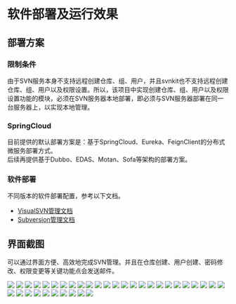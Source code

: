 # 软件部署及运行效果

## 部署方案

### 限制条件
由于SVN服务本身不支持远程创建仓库、组、用户，并且svnkit也不支持远程创建仓库、组、用户以及权限设置。所以，该项目中实现创建仓库、组、用户以及权限设置功能的模块，必须在SVN服务器本地部署，即必须与SVN服务器部署在同一台服务器上，以实现本地管理。

### SpringCloud
目前提供的默认部署方案是：基于SpringCloud、Eureka、FeignClient的分布式微服务部署方式。  
后续再提供基于Dubbo、EDAS、Motan、Sofa等架构的部署方案。

### 软件部署

不同版本的软件部署配置，参考以下文档。

* [VisualSVN管理文档](../管理文档VisualSVN/VisualSVN管理文档.md)
* [Subversion管理文档](../管理文档Subversion/Subversion管理文档.md)

## 界面截图
可以通过界面方便、高效地完成SVN管理。并且在仓库创建、用户创建、密码修改、权限变更等关键功能点会发送邮件。

![](images/eureka-01.png)
![](images/producer-swagger-01.png)
![](images/index-01.png)
![](images/consumer-swagger-01.png)
![](images/email-config-01.png)
![](images/email-config-02.png)
![](images/email-config-03.png)
![](images/svn-server-01.png)
![](images/svn-server-02.png)
![](images/svn-server-03.png)
![](images/svn-repository-01.png)
![](images/svn-repository-02.png)
![](images/svn-repository-03.png)
![](images/svn-repository-04.png)
![](images/svn-repository-05.png)
![](images/svn-repository-06.png)
![](images/svn-repository-07.png)
![](images/svn-repository-08.png)
![](images/svn-repository-09.png)
![](images/svn-repository-10.png)
![](images/svn-repository-11.png)
![](images/svn-repository-12.png)
![](images/svn-repository-13.png)
![](images/svn-group-01.png)
![](images/svn-group-02.png)
![](images/svn-group-03.png)
![](images/svn-group-04.png)
![](images/svn-group-05.png)
![](images/svn-user-01.png)
![](images/svn-user-02.png)
![](images/svn-user-03.png)
![](images/svn-user-04.png)
![](images/svn-user-05.png)
![](images/svn-self-01.png)
![](images/svn-visual-01.png)
